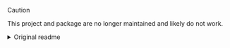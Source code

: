 > [!CAUTION]
> This project and package are no longer maintained and likely do not work.

<details>
  <summary>Original readme</summary>

# Craigslist

[![Go Report Card](https://goreportcard.com/badge/github.com/ecnepsnai/craigslist?style=flat-square)](https://goreportcard.com/report/github.com/ecnepsnai/craigslist)
[![Godoc](https://img.shields.io/badge/go-documentation-blue.svg?style=flat-square)](https://pkg.go.dev/github.com/ecnepsnai/craigslist)
[![Releases](https://img.shields.io/github/release/ecnepsnai/craigslist/all.svg?style=flat-square)](https://github.com/ecnepsnai/craigslist/releases)
[![LICENSE](https://img.shields.io/github/license/ecnepsnai/craigslist.svg?style=flat-square)](https://github.com/ecnepsnai/craigslist/blob/master/LICENSE)

Package craigslist is an unofficial implementation of the Craigslist REST API used by their mobile applications.

This library is for educational use only and is provided "as-is". This library is not associated with or endorsed by
Craigslist.

</details>

